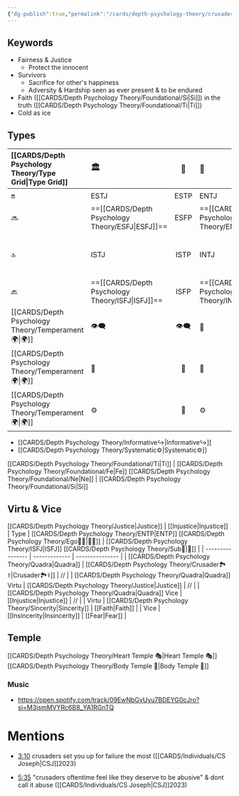```yaml
---
{"dg-publish":true,"permalink":"/cards/depth-psychology-theory/crusader/","created":"2023-01-04T21:24:57.397+01:00","updated":"2023-04-27T20:57:36.379+02:00"}
---
```



## Keywords
- Fairness & Justice
	-  Protect the innocent
- Survivors
	- Sacrifice for other's happiness
	- Adversity & Hardship seen as ever present & to be endured
- Faith ([[CARDS/Depth Psychology Theory/Foundational/Si\|Si]]) in the truth ([[CARDS/Depth Psychology Theory/Foundational/Ti\|Ti]])
- Cold as ice

## Types 

| [[CARDS/Depth Psychology Theory/Type Grid\|Type Grid]]                     | <font size="4"> 🏛️</font>   |  <font size="4"> 🧰</font>   | <font size="4"> 🔮</font> | <font size="4"> 🦄</font>    | [[CARDS/Depth Psychology Theory/Interaction Style💬\|💬]]                      |   [[CARDS/Depth Psychology Theory/Interaction Style💬\|💬]]                           |   [[CARDS/Depth Psychology Theory/Interaction Style💬\|💬]]                    |
|:-------------------- |:--------------------- |:---------------------:|:------------------------- |:--------------------- |:--------------------- |:-------------------------- |:--------------------- |
| 🔛  | ESTJ       |    ESTP       | ENTJ |ENFJ| ➡️      | 👋       | 🏆     |
| 🔜    |==[[CARDS/Depth Psychology Theory/ESFJ\|ESFJ]]==    | ESFP    |==[[CARDS/Depth Psychology Theory/ENTP\|ENTP]]==               | ENFP           |↪️ | 👋       | 🏃‍♂️ |
| 🔝   | ISTJ             |   ISTP   | INTJ           | INFJ           | [[CARDS/Depth Psychology Theory/Direct➡️\|➡️]]      | [[CARDS/Depth Psychology Theory/Responding🧘‍♂️\|🧘‍♂️]] | [[CARDS/Depth Psychology Theory/Progression🏃\|🚧]] |
| 🔙 |==[[CARDS/Depth Psychology Theory/ISFJ\|ISFJ]]==          | ISFP | ==[[CARDS/Depth Psychology Theory/INTP\|INTP]]==        | INFP          | ↪️ |  🧘‍♂️  | 🏆     |
|  [[CARDS/Depth Psychology Theory/Temperament🌍\|🌍]]                     | 👁️‍🗨️ | 👁️‍🗨️ | 🧲        | 🧲    |                       |                            |                       |
|  [[CARDS/Depth Psychology Theory/Temperament🌍\|🌍]]                     | 🐜 |  🦊  | 🦊     | 🐜                       |                            |                       |
|  [[CARDS/Depth Psychology Theory/Temperament🌍\|🌍]]                     | ⚙️  |  👀   |⚙️      |👀  |                       |                            |                      |

- [[CARDS/Depth Psychology Theory/Informative↪️\|Informative↪️]]
- [[CARDS/Depth Psychology Theory/Systematic⚙️\|Systematic⚙️]]

[[CARDS/Depth Psychology Theory/Foundational/Ti\|Ti]] | [[CARDS/Depth Psychology Theory/Foundational/Fe\|Fe]] 
[[CARDS/Depth Psychology Theory/Foundational/Ne\|Ne]] | [[CARDS/Depth Psychology Theory/Foundational/Si\|Si]]

## Virtu & Vice
[[CARDS/Depth Psychology Theory/Justice\|Justice]] | [[Injustice\|Injustice]]
| Type             | [[CARDS/Depth Psychology Theory/ENTP\|ENTP]]   [[CARDS/Depth Psychology Theory/Ego🙋‍♂️\|🙋‍♂️]]    | [[CARDS/Depth Psychology Theory/ISFJ\|ISFJ]]  [[CARDS/Depth Psychology Theory/Sub🤸\|🤸]]              |
| ---------------- | ------------- | --------------- |
| [[CARDS/Depth Psychology Theory/Quadra\|Quadra]]       | [[CARDS/Depth Psychology Theory/Crusader🏞️⚕️\|Crusader🏞️⚕️]]  | //              |
| [[CARDS/Depth Psychology Theory/Quadra\|Quadra]] Virtu | [[CARDS/Depth Psychology Theory/Justice\|Justice]]   | //              |
| [[CARDS/Depth Psychology Theory/Quadra\|Quadra]] Vice  | [[Injustice\|Injustice]] | //              |
| Virtu            | [[CARDS/Depth Psychology Theory/Sincerity\|Sincerity]]     | [[Faith\|Faith]] |
| Vice             |  [[Insincerity\|Insincerity]]    |  [[Fear\|Fear]] |

## Temple 
[[CARDS/Depth Psychology Theory/Heart Temple 🎭\|Heart Temple 🎭]]
[[CARDS/Depth Psychology Theory/Body Temple 🌳\|Body Temple 🌳]]

### Music 
- https://open.spotify.com/track/09EwNbGvUyu7BDEYG0cJro?si=M3jsmMVYRc6B8_YA1RGnTQ

# Mentions 


<div class="transclusion internal-embed is-loaded"><div class="markdown-embed">



- [3:10](https://www.youtube.com/watch?v=keNewFwXxM8&t=190s) crusaders set you up for failure the most ([[CARDS/Individuals/CS Joseph\|CSJ]]2023) 

</div></div>


<div class="transclusion internal-embed is-loaded"><div class="markdown-embed">



- [5:35](https://www.youtube.com/watch?v=keNewFwXxM8&t=335s) "crusaders oftentime feel like they deserve to be abusive" & dont call it abuse ([[CARDS/Individuals/CS Joseph\|CSJ]]2023) 

</div></div>

